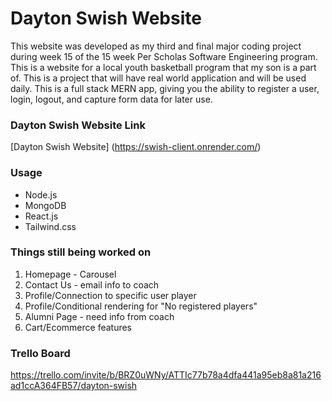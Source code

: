 # Dayton Swish Website
This website was developed as my third and final major coding project during week 15 of the 15 week Per Scholas Software Engineering program. This is a website for a local youth basketball program that my son is a part of. This is a project that will have real world application and will be used daily. This is a full stack MERN app, giving you the ability to register a user, login, logout, and capture form data for later use.

### Dayton Swish Website Link

[Dayton Swish Website] (https://swish-client.onrender.com/)

### Usage

- Node.js
- MongoDB
- React.js
- Tailwind.css

### Things still being worked on

1. Homepage - Carousel
1. Contact Us - email info to coach
1. Profile/Connection to specific user player
1. Profile/Conditional rendering for "No registered players"
1. Alumni Page - need info from coach
1. Cart/Ecommerce features

### Trello Board

https://trello.com/invite/b/BRZ0uWNy/ATTIc77b78a4dfa441a95eb8a81a216ad1ccA364FB57/dayton-swish


